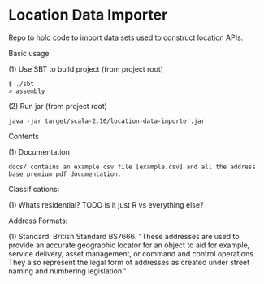 Location Data Importer
======================

Repo to hold code to import data sets used to construct location APIs.


Basic usage

(1) Use SBT to build project (from project root)

    $ ./sbt
    > assembly

(2) Run jar (from project root)

    java -jar target/scala-2.10/location-data-importer.jar


Contents

(1) Documentation

    docs/ contains an example csv file [example.csv] and all the address base premium pdf documentation.

Classifications:

(1) Whats residential? TODO  is it just R vs everything else?

Address Formats:

(1) Standard: British Standard BS7666. "These addresses are used to provide an accurate geographic locator for an object to aid for example, service delivery, asset management, or command and control operations. They also represent the legal form of addresses as created under street naming and numbering legislation."

